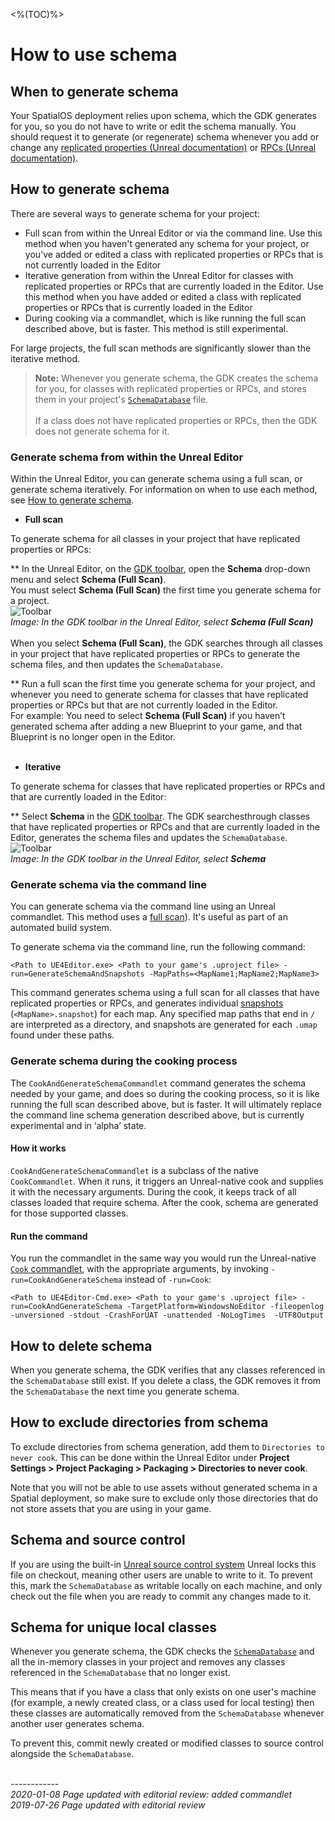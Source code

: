 <%(TOC)%>

# How to use schema

## When to generate schema  
Your SpatialOS deployment relies upon schema, which the GDK generates for you, so you do not have to write or edit the schema manually. You should request it to generate (or regenerate) schema whenever you add or change any [replicated properties (Unreal documentation)](https://docs.unrealengine.com/en-US/Gameplay/Networking/Actors/Properties) or [RPCs (Unreal documentation)](https://docs.unrealengine.com/en-us/Gameplay/Networking/Actors/RPCs).

## How to generate schema  
There are several ways to generate schema for your project: 

* Full scan from within the Unreal Editor or via the command line. Use this method when you haven't generated any schema for your project, or you've added or edited a class with replicated properties or RPCs that is not currently loaded in the Editor
* Iterative generation from within the Unreal Editor for classes with replicated properties or RPCs that are currently loaded in the Editor. Use this method when you have added or edited a class with replicated properties or RPCs that is currently loaded in the Editor
* During cooking via a commandlet, which is like running the full scan described above, but is faster. This method is still experimental.


For large projects, the full scan methods are significantly slower than the iterative method.

> **Note:** Whenever you generate schema, the GDK creates the schema for you, for classes with replicated properties or RPCs, and stores them in your project's [`SchemaDatabase`]({{urlRoot}}/content/glossary#schemadatabase) file. 
> <br><br>
> If a class does not have replicated properties or RPCs, then the GDK does not generate schema for it.

### Generate schema from within the Unreal Editor  
Within the Unreal Editor, you can generate schema using a full scan, or generate schema iteratively. For information on when to use each method, see [How to generate schema](#how-to-generate-schema).

* **Full scan** 

To generate schema for all classes in your project that have replicated properties or RPCs:<br/>

** In the Unreal Editor, on the [GDK toolbar]({{urlRoot}}/content/unreal-editor-interface/toolbars#buttons), open the **Schema** drop-down menu and select **Schema (Full Scan)**.<br/> You must select **Schema (Full Scan)** the first time you generate schema for a project. 
    <br/> ![Toolbar]({{assetRoot}}assets/screen-grabs/toolbar/schema-button-full-scan.png)<br/>
    _Image: In the GDK toolbar in the Unreal Editor, select **Schema (Full Scan)**_<br/>
    <br/>When you select **Schema (Full Scan)**, the GDK searches through all classes in your project that have replicated properties or RPCs to generate the schema files, and then updates the `SchemaDatabase`. <br/>

** Run a full scan the first time you generate schema for your project, and whenever you need to generate schema for classes that have replicated properties or RPCs but that are not currently loaded in the Editor.<br/>For example: You need to select **Schema (Full Scan)** if you haven’t generated schema after adding a new Blueprint to your game, and that Blueprint is no longer open in the Editor.<br/><br/>

* **Iterative**

To generate schema for classes that have replicated properties or RPCs and that are currently loaded in the Editor: <br/>

** Select **Schema** in the [GDK toolbar]({{urlRoot}}/content/unreal-editor-interface/toolbars#buttons). The GDK searchesthrough classes that have replicated properties or RPCs and that are currently loaded in the Editor, generates the schema files and updates the `SchemaDatabase`.<br/>
    ![Toolbar]({{assetRoot}}assets/screen-grabs/toolbar/schema-button.png)<br/>
    _Image: In the GDK toolbar in the Unreal Editor, select **Schema**_<br/>

### Generate schema via the command line  
You can generate schema via the command line using an Unreal commandlet. This method uses a [full scan](#how-to-generate-schema)). It's useful as part of an automated build system.

To generate schema via the command line, run the following command:

```
<Path to UE4Editor.exe> <Path to your game's .uproject file> -run=GenerateSchemaAndSnapshots -MapPaths=<MapName1;MapName2;MapName3>
```

This command generates schema using a full scan for all classes that have replicated properties or RPCs, and generates individual [snapshots]({{urlRoot}}/content/glossary#snapshot) (`<MapName>.snapshot`) for each map. Any specified map paths that end in `/` are interpreted as a directory, and snapshots are generated for each `.umap` found under these paths.


### Generate schema during the cooking process  
The `CookAndGenerateSchemaCommandlet` command generates the schema needed by your game, and does so during the cooking process, so it is like running the full scan described above, but is faster. It will ultimately replace the command line schema generation described above, but is currently experimental and in ‘alpha’ state.

#### How it works  
`CookAndGenerateSchemaCommandlet` is a subclass of the native `CookCommandlet`. When it runs, it triggers an Unreal-native cook and supplies it with the necessary arguments. During the cook, it keeps track of all classes loaded that require schema. After the cook, schema are generated for those supported classes.

#### Run the command  
You run the commandlet in the same way you would run the Unreal-native [`Cook` commandlet](https://docs.unrealengine.com/en-US/Engine/Deployment/Cooking/index.html), with the appropriate arguments, by invoking `-run=CookAndGenerateSchema` instead of `-run=Cook`: 

```
<Path to UE4Editor-Cmd.exe> <Path to your game's .uproject file> -run=CookAndGenerateSchema -TargetPlatform=WindowsNoEditor -fileopenlog -unversioned -stdout -CrashForUAT -unattended -NoLogTimes  -UTF8Output
```

## How to delete schema  
When you generate schema, the GDK verifies that any classes referenced in the `SchemaDatabase` still exist. If you delete a class, the GDK removes it from the `SchemaDatabase` the next time you generate schema.

## How to exclude directories from schema  
To exclude directories from schema generation, add them to `Directories to never cook`. This can be done within the Unreal Editor under **Project Settings > Project Packaging > Packaging > Directories to never cook**. 

Note that you will not be able to use assets without generated schema in a Spatial deployment, so make sure to exclude only those directories that do not store assets that you are using in your game.

## Schema and source control  
If you are using the built-in [Unreal source control system](https://docs.unrealengine.com/en-US/Engine/UI/SourceControl) Unreal locks this file on checkout, meaning other users are unable to write to it. To prevent this, mark the `SchemaDatabase` as writable locally on each machine, and only check out the file when you are ready to commit any changes made to it.

## Schema for unique local classes  
Whenever you generate schema, the GDK checks the [`SchemaDatabase`]({{urlRoot}}/content/glossary#schemadatabase) and all the in-memory classes in your project and removes any classes referenced in the `SchemaDatabase` that no longer exist.

This means that if you have a class that only exists on one user's machine (for example, a newly created class, or a class used for local testing) then these classes are automatically removed from the `SchemaDatabase` whenever another user generates schema.

To prevent this, commit newly created or modified classes to source control alongside the `SchemaDatabase`.

<br/>------------<br/>
_2020-01-08 Page updated with editorial review: added commandlet_<br/>
_2019-07-26 Page updated with editorial review_
